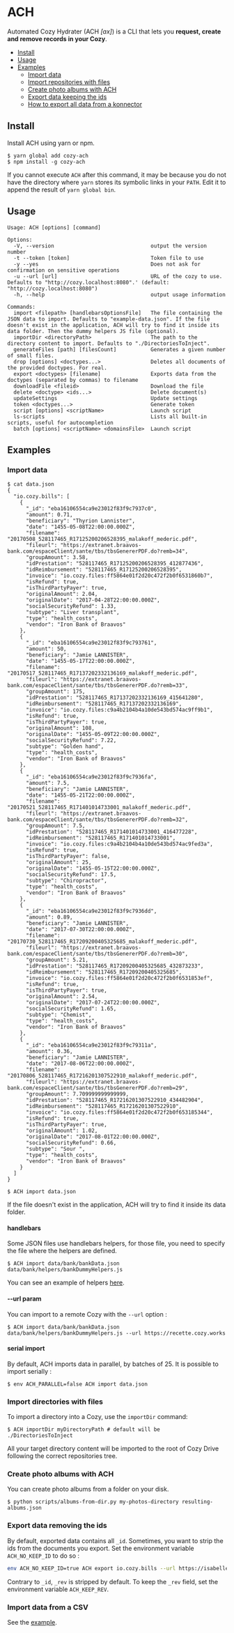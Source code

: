 # ACH

Automated Cozy Hydrater (ACH *[ax]*) is a CLI that lets you **request, create and remove records in your Cozy**.

+ [Install](#install)
+ [Usage](#usage)
+ [Examples](#examples)
  + [Import data](#import-data)
  + [Import repositories with files](#import-repositories-with-files)
  + [Create photo albums with ACH](#create-photo-albums-with-ach)
  + [Export data keeping the ids](#export-data-keeping-the-ids)
  + [How to export all data from a konnector](#how-to-export-all-data-from-a-konnector)

## Install

Install ACH using yarn or npm.

```
$ yarn global add cozy-ach
$ npm install -g cozy-ach
```

If you cannot execute `ACH` after this command, it may be because you do not have
the directory where `yarn` stores its symbolic links in your `PATH`. Edit it to append
the result of `yarn global bin`.

## Usage

```
Usage: ACH [options] [command]

Options:
  -V, --version                               output the version number
  -t --token [token]                          Token file to use
  -y --yes                                    Does not ask for confirmation on sensitive operations
  -u --url [url]                              URL of the cozy to use. Defaults to "http://cozy.localhost:8080".' (default: "http://cozy.localhost:8080")
  -h, --help                                  output usage information

Commands:
  import <filepath> [handlebarsOptionsFile]   The file containing the JSON data to import. Defaults to "example-data.json". If the file doesn't exist in the application, ACH will try to find it inside its data folder. Then the dummy helpers JS file (optional).
  importDir <directoryPath>                   The path to the directory content to import. Defaults to "./DirectoriesToInject".
  generateFiles [path] [filesCount]           Generates a given number of small files.
  drop [options] <doctypes...>                Deletes all documents of the provided doctypes. For real.
  export <doctypes> [filename]                Exports data from the doctypes (separated by commas) to filename
  downloadFile <fileid>                       Download the file
  delete <doctype> <ids...>                   Delete document(s)
  updateSettings                              Update settings
  token <doctypes...>                         Generate token
  script [options] <scriptName>               Launch script
  ls-scripts                                  Lists all built-in scripts, useful for autocompletion
  batch [options] <scriptName> <domainsFile>  Launch script
```

## Examples

### Import data

```shell
$ cat data.json
{
  "io.cozy.bills": [
    {
      "_id": "eba16106554ca9e23012f83f9c7937c0",
      "amount": 0.71,
      "beneficiary": "Thyrion Lannister",
      "date": "1455-05-08T22:00:00.000Z",
      "filename": "20170508_528117465_R17125200206528395_malakoff_mederic.pdf",
      "fileurl": "https://extranet.braavos-bank.com/espaceClient/sante/tbs/tbsGenererPDF.do?remb=34",
      "groupAmount": 3.58,
      "idPrestation": "528117465_R17125200206528395_412877436",
      "idReimbursement": "528117465_R17125200206528395",
      "invoice": "io.cozy.files:ff5864e01f2d20c472f2b0f6531860b7",
      "isRefund": true,
      "isThirdPartyPayer": true,
      "originalAmount": 2.04,
      "originalDate": "2017-04-28T22:00:00.000Z",
      "socialSecurityRefund": 1.33,
      "subtype": "Liver transplant",
      "type": "health_costs",
      "vendor": "Iron Bank of Braavos"
    },
    {
      "_id": "eba16106554ca9e23012f83f9c793761",
      "amount": 50,
      "beneficiary": "Jamie LANNISTER",
      "date": "1455-05-17T22:00:00.000Z",
      "filename": "20170517_528117465_R17137202332136169_malakoff_mederic.pdf",
      "fileurl": "https://extranet.braavos-bank.com/espaceClient/sante/tbs/tbsGenererPDF.do?remb=33",
      "groupAmount": 175,
      "idPrestation": "528117465_R17137202332136169_415641280",
      "idReimbursement": "528117465_R17137202332136169",
      "invoice": "io.cozy.files:c9a4b2104b4a10de543bd574ac9ff9b1",
      "isRefund": true,
      "isThirdPartyPayer": true,
      "originalAmount": 108,
      "originalDate": "1455-05-09T22:00:00.000Z",
      "socialSecurityRefund": 7.22,
      "subtype": "Golden hand",
      "type": "health_costs",
      "vendor": "Iron Bank of Braavos"
    },
    {
      "_id": "eba16106554ca9e23012f83f9c7936fa",
      "amount": 7.5,
      "beneficiary": "Jamie LANNISTER",
      "date": "1455-05-21T22:00:00.000Z",
      "filename": "20170521_528117465_R171401014733001_malakoff_mederic.pdf",
      "fileurl": "https://extranet.braavos-bank.com/espaceClient/sante/tbs/tbsGenererPDF.do?remb=32",
      "groupAmount": 7.5,
      "idPrestation": "528117465_R171401014733001_416477228",
      "idReimbursement": "528117465_R171401014733001",
      "invoice": "io.cozy.files:c9a4b2104b4a10de543bd574ac9fed3a",
      "isRefund": true,
      "isThirdPartyPayer": false,
      "originalAmount": 25,
      "originalDate": "1455-05-15T22:00:00.000Z",
      "socialSecurityRefund": 17.5,
      "subtype": "Chiropractor",
      "type": "health_costs",
      "vendor": "Iron Bank of Braavos"
    },
    {
      "_id": "eba16106554ca9e23012f83f9c7936dd",
      "amount": 0.89,
      "beneficiary": "Jamie LANNISTER",
      "date": "2017-07-30T22:00:00.000Z",
      "filename": "20170730_528117465_R17209200405325685_malakoff_mederic.pdf",
      "fileurl": "https://extranet.braavos-bank.com/espaceClient/sante/tbs/tbsGenererPDF.do?remb=30",
      "groupAmount": 5.21,
      "idPrestation": "528117465_R17209200405325685_432873233",
      "idReimbursement": "528117465_R17209200405325685",
      "invoice": "io.cozy.files:ff5864e01f2d20c472f2b0f6531853ef",
      "isRefund": true,
      "isThirdPartyPayer": true,
      "originalAmount": 2.54,
      "originalDate": "2017-07-24T22:00:00.000Z",
      "socialSecurityRefund": 1.65,
      "subtype": "Chemist",
      "type": "health_costs",
      "vendor": "Iron Bank of Braavos"
    },
    {
      "_id": "eba16106554ca9e23012f83f9c79311a",
      "amount": 0.36,
      "beneficiary": "Jamie LANNISTER",
      "date": "2017-08-06T22:00:00.000Z",
      "filename": "20170806_528117465_R17216201307522910_malakoff_mederic.pdf",
      "fileurl": "https://extranet.braavos-bank.com/espaceClient/sante/tbs/tbsGenererPDF.do?remb=29",
      "groupAmount": 7.709999999999999,
      "idPrestation": "528117465_R17216201307522910_434482904",
      "idReimbursement": "528117465_R17216201307522910",
      "invoice": "io.cozy.files:ff5864e01f2d20c472f2b0f653185344",
      "isRefund": true,
      "isThirdPartyPayer": true,
      "originalAmount": 1.02,
      "originalDate": "2017-08-01T22:00:00.000Z",
      "socialSecurityRefund": 0.66,
      "subtype": "Sour ",
      "type": "health_costs",
      "vendor": "Iron Bank of Braavos"
    }
  ]
}

$ ACH import data.json
```

If the file doesn't exist in the application, ACH will try to find it inside its data folder.

#### handlebars

Some JSON files use handlebars helpers, for those file, you need to specify the file where the helpers are defined.

```shell
$ ACH import data/bank/bankData.json data/bank/helpers/bankDummyHelpers.js
```

You can see an example of helpers [here](https://github.com/cozy/cozy-banks/blob/master/test/fixtures/helpers/freshDate.js).

#### --url param

You can import to a remote Cozy with the `--url` option :

```shell
$ ACH import data/bank/bankData.json data/bank/helpers/bankDummyHelpers.js --url https://recette.cozy.works
```

#### serial import

By default, ACH imports data in parallel, by batches of 25. It is possible to import serially :

```shell
$ env ACH_PARALLEL=false ACH import data.json
```

### Import directories with files

To import a directory into a Cozy, use the `importDir` command:

```shell
$ ACH importDir myDirectoryPath # default will be ./DirectoriesToInject
```

All your target directory content will be imported to the root of Cozy Drive following the correct repositories tree.

### Create photo albums with ACH

You can create photo albums from a folder on your disk.

```
$ python scripts/albums-from-dir.py my-photos-directory resulting-albums.json
```

### Export data removing the ids

By default, exported data contains all `_id`. Sometimes, you want to strip the ids from the documents you export. Set the
environment variable `ACH_NO_KEEP_ID` to do so :

```bash
env ACH_NO_KEEP_ID=true ACH export io.cozy.bills --url https://isabelledurand.cozy.rocks ./bills.json
```

Contrary to `_id`, `_rev` is stripped by default. To keep the `_rev` field, set the
environment variable `ACH_KEEP_REV`.


### Import data from a CSV

See the [example](./examples/data-from-csv/README.md).

